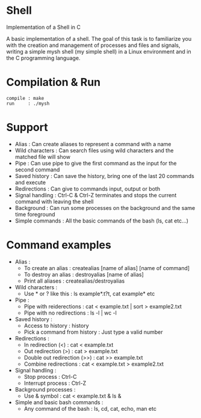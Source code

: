# Shell

Implementation of a Shell in C

A basic implementation of a shell. The goal of this task is to familiarize you with the creation and management of processes and files and signals, 
writing a simple mysh shell (my simple shell) in a Linux environment and in the C programming language.

# Compilation & Run

    compile : make
    run     : ./mysh
          
# Support

- Alias             : Can create aliases to represent a command with a name
- Wild characters   : Can search files using wild characters and the matched file will show
- Pipe              : Can use pipe to give the first command as the input for the second command 
- Saved history     : Can save the history, bring one of the last 20 commands and execute
- Redirections      : Can give to commands input, output or both  
- Signal handling   : Ctrl-C & Ctrl-Z terminates and stops the current command with leaving the shell
- Background        : Can run some processes on the background and the same time foreground
- Simple commands   : All the basic commands of the bash (ls, cat etc...)

# Command examples

- Alias :          
    - To create an alias : createalias [name of alias] [name of command]
    - To destroy an alias : destroyalias [name of alias]
    - Print all aliases : createalias/destroyalias
- Wild characters :
    - Use * or ? like this : ls example*.t?t, cat example* etc
- Pipe :    
    - Pipe with reiderections : cat < example.txt | sort > example2.txt
    - Pipe with no redirections : ls -l | wc -l
- Saved history :
    - Access to history : history
    - Pick a command from history : Just type a valid number
- Redirections :
    - In redirection (<) : cat < example.txt
    - Out redirection (>) : cat > example.txt
    - Double out redirection (>>) : cat >> example.txt
    - Combine redirections : cat < example.txt > example2.txt
- Signal handling :
    - Stop process : Ctrl-C
    - Interrupt process : Ctrl-Z 
- Background processes :
    - Use & symbol : cat < example.txt & ls &
- Simple and basic bash commands :
    - Any command of the bash : ls, cd, cat, echo, man etc
